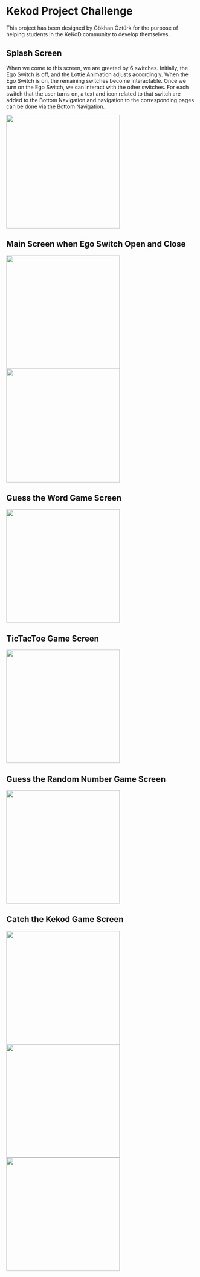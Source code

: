 # Kekod Project Challenge
This project has been designed by Gökhan Öztürk for the purpose of helping students in the KeKoD community to develop themselves.

## Splash Screen
When we come to this screen, we are greeted by 6 switches. Initially, the Ego Switch is off, and the Lottie Animation adjusts accordingly. When the Ego Switch is on, the remaining switches become interactable. Once we turn on the Ego Switch, we can interact with the other switches. For each switch that the user turns on, a text and icon related to that switch are added to the 
Bottom Navigation and navigation to the corresponding pages can be done via the Bottom Navigation.

<img src="https://github.com/user-attachments/assets/959ef02a-9ac4-4b53-848d-e0ff801b2c42" width="300">

## Main Screen when Ego Switch Open and Close
<img src="https://github.com/user-attachments/assets/6bf6647f-ab7e-4037-991f-5cf942c4206a" width="300"> <img src="https://github.com/user-attachments/assets/43edf8b7-2c9e-42bb-b893-634ce96473a2" width="300">

## Guess the Word Game Screen
<img src="https://github.com/user-attachments/assets/290f0454-34d6-4588-82b4-32dbd089d20f" width="300">

## TicTacToe Game Screen
<img src="https://github.com/user-attachments/assets/1accc36c-0ed3-48e6-9c8d-be929a169415" width="300">

## Guess the Random Number Game Screen
<img src="https://github.com/user-attachments/assets/0f9e131d-6d1e-4cf5-b81c-5fe619023332" width="300">

## Catch the Kekod Game Screen
<img src="https://github.com/user-attachments/assets/c41b89d5-3de6-4fa4-816b-c8ee8cde50b2" width="300"> <img src="https://github.com/user-attachments/assets/ca5fa17b-6697-4141-8312-5b4bf740a04c" width="300"> <img src="https://github.com/user-attachments/assets/9d94f3ba-eeed-44ab-84bb-3da3e09be70b" width="300">
